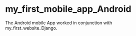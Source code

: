 # my_first_mobile_app_Android

The Android mobile App worked in conjunction with my_first_website_Django. 
